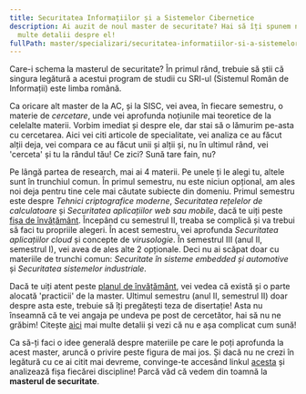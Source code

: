 ```yaml
---
title: Securitatea Informațiilor și a Sistemelor Cibernetice
description: Ai auzit de noul master de securitate? Hai să îți spunem noi mai
  multe detalii despre el!
fullPath: master/specializari/securitatea-informatiilor-si-a-sistemelor-cibernetice
---
```

Care-i schema la masterul de securitate? În primul rând, trebuie să știi că singura legătură a acestui program de studii cu SRI-ul (Sistemul Român de Informații) este limba română.  

Ca oricare alt master de la AC, și la SISC, vei avea, în fiecare semestru, o materie de *cercetare*, unde vei aprofunda noțiunile mai teoretice de la celelalte materii. Vorbim imediat și despre ele, dar stai să o lămurim pe-asta cu cercetarea. Aici vei citi articole de specialitate, vei analiza ce au făcut alții deja, vei compara ce au făcut unii și alții și, nu în ultimul rând, vei 'cerceta' și tu la rândul tău! Ce zici? Sună tare fain, nu? 

Pe lângă partea de research, mai ai 4 materii. Pe unele ți le alegi tu, altele sunt în trunchiul comun. În primul semestru, nu este niciun opțional, am ales noi deja pentru tine cele mai căutate subiecte din domeniu. Primul semestru este despre *Tehnici criptografice moderne*, *Securitatea rețelelor de calculatoare* și *Securitatea aplicațiilor web sau mobile*, dacă te uiți peste [fișa de învățământ](https://ac.upt.ro/specializari/securitatea-informatiilor-si-a-sistemelor-cibernetice-planul-de-invatamant/). Începând cu semestrul II, treaba se complică și va trebui să faci tu propriile alegeri. În acest semestru, vei aprofunda *Securitatea aplicațiilor cloud* și concepte de *virusologie*. În semestrul III (anul II, semestrul I), vei avea de ales alte 2 opționale. Deci nu ai scăpat doar cu materiile de trunchi comun: *Securitate în sisteme embedded și automotive* și *Securitatea sistemelor industriale*. 

Dacă te uiți atent peste [planul de învățământ](https://ac.upt.ro/specializari/securitatea-informatiilor-si-a-sistemelor-cibernetice-planul-de-invatamant/), vei vedea că există și o parte alocată 'practicii' de la master. Ultimul semestru (anul II, semestrul II) doar despre asta este, trebuie să îți pregătești teza de disertație! Asta nu înseamnă că te vei angaja pe undeva pe post de cercetător, hai să nu ne grăbim! Citește [aici](https://ac.upt.ro/practica-master/) mai multe detalii și vezi că nu e așa complicat cum sună!

Ca să-ți faci o idee generală despre materiile pe care le poți aprofunda la acest master, aruncă o privire peste figura de mai jos. Și dacă nu ne crezi în legătură cu ce ai citit mai devreme, convinge-te accesând linkul [acesta](https://ac.upt.ro/specializari/securitatea-informatiilor-si-a-sistemelor-cibernetice-planul-de-invatamant/) și analizează fișa fiecărei discipline! Parcă văd că vedem din toamnă la **masterul de securitate**.

<Fig src="/uploads/sisc.png" alt="Subiectele abordate la masterul de securitate (SISC)" caption="Subiectele abordate la masterul de securitate (SISC)"></Fig>